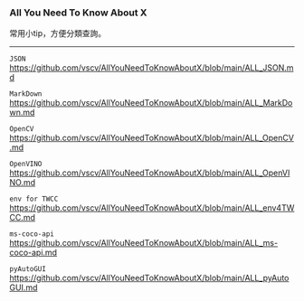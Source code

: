 
### All You Need To Know About X
 常用小tip，方便分類查詢。

* * *

`JSON`
https://github.com/vscv/AllYouNeedToKnowAboutX/blob/main/ALL_JSON.md

`MarkDown`
https://github.com/vscv/AllYouNeedToKnowAboutX/blob/main/ALL_MarkDown.md

`OpenCV`
https://github.com/vscv/AllYouNeedToKnowAboutX/blob/main/ALL_OpenCV.md

`OpenVINO`
https://github.com/vscv/AllYouNeedToKnowAboutX/blob/main/ALL_OpenVINO.md

`env for TWCC`
https://github.com/vscv/AllYouNeedToKnowAboutX/blob/main/ALL_env4TWCC.md

`ms-coco-api`
https://github.com/vscv/AllYouNeedToKnowAboutX/blob/main/ALL_ms-coco-api.md

`pyAutoGUI`
https://github.com/vscv/AllYouNeedToKnowAboutX/blob/main/ALL_pyAutoGUI.md



